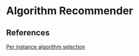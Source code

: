 # Algorithm Recommender

## References

[Per instance algorithm selection](https://www.kaggle.com/c/per-instance-algorithm-selection)
